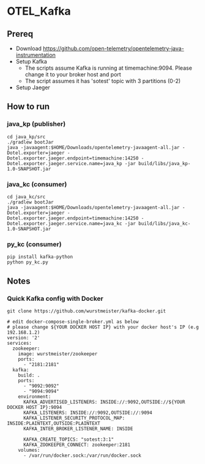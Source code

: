 # OTEL_Kafka

## Prereq

* Download https://github.com/open-telemetry/opentelemetry-java-instrumentation
* Setup Kafka
  * The scripts assume Kafka is running at timemachine:9094. Please change it to your broker host and port
  * The script assumes it has 'sotest' topic with 3 partitions (0-2)
* Setup Jaeger


## How to run

### java_kp (publisher)

```
cd java_kp/src
./gradlew bootJar
java -javaagent:$HOME/Downloads/opentelemetry-javaagent-all.jar -Dotel.exporter=jaeger -Dotel.exporter.jaeger.endpoint=timemachine:14250 -Dotel.exporter.jaeger.service.name=java_kp -jar build/libs/java_kp-1.0-SNAPSHOT.jar
```

### java_kc (consumer)

```
cd java_kc/src
./gradlew bootJar
java -javaagent:$HOME/Downloads/opentelemetry-javaagent-all.jar -Dotel.exporter=jaeger -Dotel.exporter.jaeger.endpoint=timemachine:14250 -Dotel.exporter.jaeger.service.name=java_kc -jar build/libs/java_kc-1.0-SNAPSHOT.jar
```

### py_kc (consumer)

```
pip install kafka-python
python py_kc.py
```

## Notes

### Quick Kafka config with Docker

```
git clone https://github.com/wurstmeister/kafka-docker.git

# edit docker-compose-single-broker.yml as below
# please change ${YOUR DOCKER HOST IP} with your docker host's IP (e.g 192.168.1.2)
version: '2'
services:
  zookeeper:
    image: wurstmeister/zookeeper
    ports:
      - "2181:2181"
  kafka:
    build: .
    ports:
      - "9092:9092"
      - "9094:9094"
    environment:
      KAFKA_ADVERTISED_LISTENERS: INSIDE://:9092,OUTSIDE://${YOUR DOCKER HOST IP}:9094
      KAFKA_LISTENERS: INSIDE://:9092,OUTSIDE://:9094
      KAFKA_LISTENER_SECURITY_PROTOCOL_MAP: INSIDE:PLAINTEXT,OUTSIDE:PLAINTEXT
      KAFKA_INTER_BROKER_LISTENER_NAME: INSIDE

      KAFKA_CREATE_TOPICS: "sotest:3:1"
      KAFKA_ZOOKEEPER_CONNECT: zookeeper:2181
    volumes:
      - /var/run/docker.sock:/var/run/docker.sock


```

